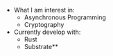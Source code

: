 - What I am interest in:
  - Asynchronous Programming
  - Cryptography
- Currently develop with:
  - Rust
  - Substrate**


